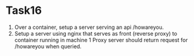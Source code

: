 # Task16

1. Over a container, setup a server serving an api /howareyou.
2. Setup a server using nginx that serves as front (reverse proxy) to container running in machine 1 Proxy server should return request for /howareyou when queried.
